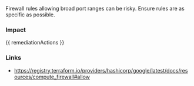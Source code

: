 
Firewall rules allowing broad port ranges can be risky. Ensure rules are as specific as possible.


### Impact
<!-- Add Impact here -->

<!-- DO NOT CHANGE -->
{{ remediationActions }}

### Links
- https://registry.terraform.io/providers/hashicorp/google/latest/docs/resources/compute_firewall#allow


